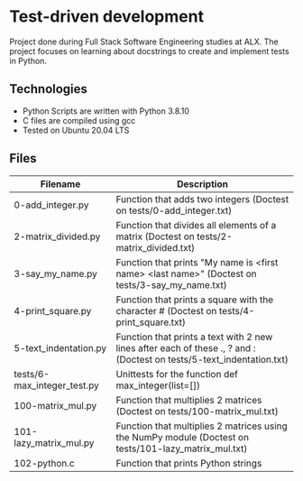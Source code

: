 # Test-driven development

Project done during Full Stack Software Engineering studies at ALX. The project focuses on learning about docstrings to create and implement tests in Python.

## Technologies

- Python Scripts are written with Python 3.8.10
- C files are compiled using gcc
- Tested on Ubuntu 20.04 LTS

## Files

| Filename | Description |
| -------- | ----------- |
| 0-add_integer.py | Function that adds two integers (Doctest on tests/0-add_integer.txt) |
| 2-matrix_divided.py | Function that divides all elements of a matrix (Doctest on tests/2-matrix_divided.txt) |
| 3-say_my_name.py | Function that prints "My name is \<first name\> \<last name\>" (Doctest on tests/3-say_my_name.txt) |
| 4-print_square.py | Function that prints a square with the character # (Doctest on tests/4-print_square.txt) |
| 5-text_indentation.py | Function that prints a text with 2 new lines after each of these ., ? and : (Doctest on tests/5-text_indentation.txt) |
| tests/6-max_integer_test.py | Unittests for the function def max_integer(list=[]) |
| 100-matrix_mul.py | Function that multiplies 2 matrices (Doctest on tests/100-matrix_mul.txt) |
| 101-lazy_matrix_mul.py | Function that multiplies 2 matrices using the NumPy module (Doctest on tests/101-lazy_matrix_mul.txt) |
| 102-python.c | Function that prints Python strings |

